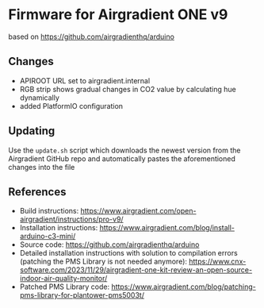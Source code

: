 # Firmware for Airgradient ONE v9

based on https://github.com/airgradienthq/arduino

## Changes
- APIROOT URL set to airgradient.internal
- RGB strip shows gradual changes in CO2 value by calculating hue dynamically
- added PlatformIO configuration

## Updating
Use the `update.sh` script which downloads the newest version from
the Airgradient GitHub repo and automatically pastes the aforementioned changes
into the file

## References
- Build instructions: https://www.airgradient.com/open-airgradient/instructions/pro-v9/
- Installation instructions: https://www.airgradient.com/blog/install-arduino-c3-mini/
- Source code: https://github.com/airgradienthq/arduino
- Detailed installation instructions with solution to compilation errors (patching the PMS Library is not needed anymore): https://www.cnx-software.com/2023/11/29/airgradient-one-kit-review-an-open-source-indoor-air-quality-monitor/
- Patched PMS Library code: https://www.airgradient.com/blog/patching-pms-library-for-plantower-pms5003t/

